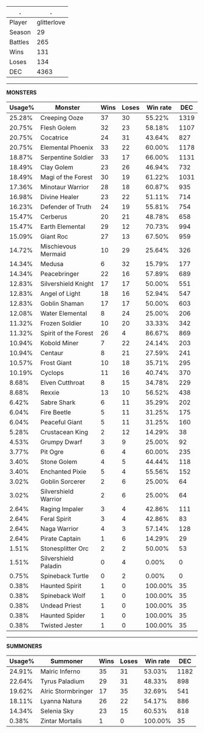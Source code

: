 .|.
|-|-
Player|glitterlove
Season|29
Battles|265
Wins|131
Loses|134
DEC|4363

---
**MONSTERS**

Usage%|Monster|Wins|Loses|Win rate|DEC|
-|-|-|-|-|-|
25.28%|Creeping Ooze|37|30|55.22%|1319|
20.75%|Flesh Golem|32|23|58.18%|1107|
20.75%|Cocatrice|24|31|43.64%|827|
20.75%|Elemental Phoenix|33|22|60.00%|1178|
18.87%|Serpentine Soldier|33|17|66.00%|1131|
18.49%|Clay Golem|23|26|46.94%|732|
18.49%|Magi of the Forest|30|19|61.22%|1031|
17.36%|Minotaur Warrior|28|18|60.87%|935|
16.98%|Divine Healer|23|22|51.11%|714|
16.23%|Defender of Truth|24|19|55.81%|754|
15.47%|Cerberus|20|21|48.78%|658|
15.47%|Earth Elemental|29|12|70.73%|994|
15.09%|Giant Roc|27|13|67.50%|959|
14.72%|Mischievous Mermaid|10|29|25.64%|326|
14.34%|Medusa|6|32|15.79%|177|
14.34%|Peacebringer|22|16|57.89%|689|
12.83%|Silvershield Knight|17|17|50.00%|551|
12.83%|Angel of Light|18|16|52.94%|547|
12.83%|Goblin Shaman|17|17|50.00%|603|
12.08%|Water Elemental|8|24|25.00%|206|
11.32%|Frozen Soldier|10|20|33.33%|342|
11.32%|Spirit of the Forest|26|4|86.67%|869|
10.94%|Kobold Miner|7|22|24.14%|203|
10.94%|Centaur|8|21|27.59%|241|
10.57%|Frost Giant|10|18|35.71%|295|
10.19%|Cyclops|11|16|40.74%|370|
8.68%|Elven Cutthroat|8|15|34.78%|229|
8.68%|Rexxie|13|10|56.52%|438|
6.42%|Sabre Shark|6|11|35.29%|202|
6.04%|Fire Beetle|5|11|31.25%|175|
6.04%|Peaceful Giant|5|11|31.25%|160|
5.28%|Crustacean King|2|12|14.29%|38|
4.53%|Grumpy Dwarf|3|9|25.00%|92|
3.77%|Pit Ogre|6|4|60.00%|235|
3.40%|Stone Golem|4|5|44.44%|118|
3.40%|Enchanted Pixie|5|4|55.56%|152|
3.02%|Goblin Sorcerer|2|6|25.00%|64|
3.02%|Silvershield Warrior|2|6|25.00%|64|
2.64%|Raging Impaler|3|4|42.86%|111|
2.64%|Feral Spirit|3|4|42.86%|83|
2.64%|Naga Warrior|4|3|57.14%|128|
2.64%|Pirate Captain|1|6|14.29%|29|
1.51%|Stonesplitter Orc|2|2|50.00%|53|
1.51%|Silvershield Paladin|0|4|0.00%|0|
0.75%|Spineback Turtle|0|2|0.00%|0|
0.38%|Haunted Spirit|1|0|100.00%|35|
0.38%|Spineback Wolf|1|0|100.00%|35|
0.38%|Undead Priest|1|0|100.00%|35|
0.38%|Haunted Spider|1|0|100.00%|35|
0.38%|Twisted Jester|1|0|100.00%|35|

---
**SUMMONERS**

Usage%|Summoner|Wins|Loses|Win rate|DEC|
-|-|-|-|-|-|
24.91%|Malric Inferno|35|31|53.03%|1182|
22.64%|Tyrus Paladium|29|31|48.33%|898|
19.62%|Alric Stormbringer|17|35|32.69%|541|
18.11%|Lyanna Natura|26|22|54.17%|886|
14.34%|Selenia Sky|23|15|60.53%|818|
0.38%|Zintar Mortalis|1|0|100.00%|35|
